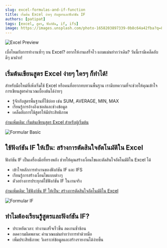 ```yaml
---
slug: excel-formulas-and-if-function
title: เริ่มต้น Excel ง่ายๆ กับสูตรและฟังก์ชัน IF
authors: [patipat]
tags: [excel, สูตร, ฟังก์ชัน, if, ifs]
image: https://images.unsplash.com/photo-1658203897339-0b8c64a42fba?q=80&w=2062&auto=format&fit=crop&ixlib=rb-4.0.3&ixid=M3wxMjA3fDB8MHxwaG90by1wYWdlfHx8fGVufDB8fHx8fA%3D%3D
---
```


![Excel Preview](https://images.unsplash.com/photo-1658203897339-0b8c64a42fba?q=80&w=2062&auto=format&fit=crop&ixlib=rb-4.0.3&ixid=M3wxMjA3fDB8MHxwaG90by1wYWdlfHx8fGVufDB8fHx8fA%3D%3D)

เบื่อไหมกับการทำงานซ้ำๆ บน Excel? อยากให้งานเสร็จไว แถมแม่นยำกว่าเดิม? วันนี้เรามีเคล็ดลับดีๆ มาฝาก!
<!-- truncate -->
## เริ่มต้นเขียนสูตร Excel ง่ายๆ ใครๆ ก็ทำได้!

สำหรับมือใหม่ที่เพิ่งเริ่มใช้ Excel หรือคนที่อยากทบทวนพื้นฐาน เรามีบทความที่จะช่วยให้คุณเข้าใจการเขียนสูตรคำนวณเบื้องต้นได้ง่ายๆ

* รู้จักกับสูตรพื้นฐานที่ใช้บ่อย เช่น SUM, AVERAGE, MIN, MAX
* เรียนรู้การอ้างอิงเซลล์และช่วงข้อมูล
* เคล็ดลับการใช้สูตรให้มีประสิทธิภาพ

[อ่านเพิ่มเติม: เริ่มต้นเขียนสูตร Excel สำหรับผู้เริ่มต้น](/docs/msoffice/excel/formular_basic)

![Formular Basic](https://images.unsplash.com/photo-1709318158360-d08b5466d58f?q=80&w=1931&auto=format&fit=crop&ixlib=rb-4.0.3&ixid=M3wxMjA3fDB8MHxwaG90by1wYWdlfHx8fGVufDB8fHx8fA%3D%3D)

## ใช้ฟังก์ชัน IF ให้เป็น: สร้างการตัดสินใจอัตโนมัติใน Excel

ฟังก์ชัน IF เป็นเครื่องมือที่ทรงพลัง ช่วยให้คุณสร้างเงื่อนไขและตัดสินใจอัตโนมัติใน Excel ได้

* เข้าใจหลักการทำงานของฟังก์ชัน IF และ IFS
* เรียนรู้การสร้างเงื่อนไขแบบต่างๆ
* ตัวอย่างการประยุกต์ใช้ฟังก์ชัน IF ในงานจริง

[อ่านเพิ่มเติม: ใช้ฟังก์ชัน IF ให้เป็น: สร้างการตัดสินใจอัตโนมัติใน Excel](/docs/msoffice/excel/formular_if)

![Formular IF](https://images.unsplash.com/photo-1429743305873-d4065c15f93e?q=80&w=2067&auto=format&fit=crop&ixlib=rb-4.0.3&ixid=M3wxMjA3fDB8MHxwaG90by1wYWdlfHx8fGVufDB8fHx8fA%3D%3D)

## ทำไมต้องเรียนรู้สูตรและฟังก์ชัน IF?

* ประหยัดเวลา: ทำงานเสร็จเร็วขึ้น ลดงานซ้ำซ้อน
* ลดความผิดพลาด: คำนวณแม่นยำกว่าการทำด้วยมือ
* เพิ่มประสิทธิภาพ: วิเคราะห์ข้อมูลและสร้างรายงานได้ง่ายขึ้น